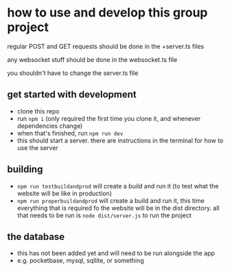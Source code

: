 # how to use and develop this group project

regular POST and GET requests should be done in the +server.ts files

any websocket stuff should be done in the websocket.ts file

you shouldn't have to change the server.ts file

## get started with development

- clone this repo
- run `npm i` (only required the first time you clone it, and whenever dependencies change)
- when that's finished, run `npm run dev`
- this should start a server. there are instructions in the terminal for how to use the server

## building

- `npm run testbuildandprod` will create a build and run it (to test what the website will be like in production)
- `npm run properbuildandprod` will create a build and run it, this time everything that is required fo the website will be in the dist directory. all that needs to be run is `node dist/server.js` to run the project

## the database

- this has not been added yet and will need to be run alongside the app
- e.g. pocketbase, mysql, sqllite, or something